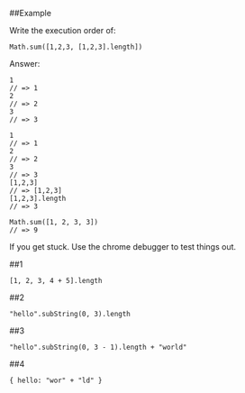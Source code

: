 ##Example

Write the execution order of:

```
Math.sum([1,2,3, [1,2,3].length])
```

Answer:
```
1
// => 1
2
// => 2
3
// => 3

1
// => 1
2
// => 2
3
// => 3
[1,2,3]
// => [1,2,3]
[1,2,3].length
// => 3

Math.sum([1, 2, 3, 3])
// => 9
```

If you get stuck. Use the chrome debugger to test things out.

##1
```
[1, 2, 3, 4 + 5].length
```

##2
```
"hello".subString(0, 3).length
```


##3

```
"hello".subString(0, 3 - 1).length + "world"
```

##4

```
{ hello: "wor" + "ld" }
```
